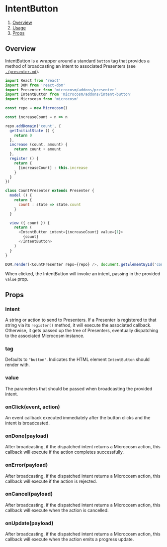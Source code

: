 # IntentButton

1. [Overview](#overview)
2. [Usage](#usage)
3. [Props](#props)

## Overview

IntentButton is a wrapper around a standard `button` tag that provides
a method of broadcasting an intent to associated Presenters
(see [`./presenter.md`](./presenter.md)).

```javascript
import React from 'react'
import DOM from 'react-dom'
import Presenter from 'microcosm/addons/presenter'
import IntentButton from 'microcosm/addons/intent-button'
import Microcosm from 'microcosm'

const repo = new Microcosm()

const increaseCount = n => n

repo.addDomain('count', {
  getInitialState () {
    return 0
  },
  increase (count, amount) {
    return count + amount
  },
  register () {
    return {
      [increaseCount] : this.increase
    }
  }
})

class CountPresenter extends Presenter {
  model () {
    return {
      count : state => state.count
    }
  }

  view ({ count }) {
    return (
      <IntentButton intent={increaseCount} value={1}>
        {count}
      </IntentButton>
    )
  }
}

DOM.render(<CountPresenter repo={repo} />, document.getElementById('container'))
```

When clicked, the IntentButton will invoke an intent, passing in the
provided `value` prop.

## Props

### intent

A string or action to send to Presenters. If a Presenter is registered
to that string via its `register()` method, it will execute the
associated callback. Otherwise, it gets passed up the tree of
Presenters, eventually dispatching to the associated Microcosm
instance.

### tag

Defaults to `"button"`. Indicates the HTML element `IntentButton`
should render with.

### value

The parameters that should be passed when broadcasting the provided intent.

### onClick(event, action)

An event callback executed immediately after the button clicks and the
intent is broadcasted.

### onDone(payload)

After broadcasting, if the dispatched intent returns a Microcosm
action, this callback will execute if the action completes successfully.

### onError(payload)

After broadcasting, if the dispatched intent returns a Microcosm
action, this callback will execute if the action is rejected.

### onCancel(payload)

After broadcasting, if the dispatched intent returns a Microcosm
action, this callback will execute when the action is cancelled.

### onUpdate(payload)

After broadcasting, if the dispatched intent returns a Microcosm
action, this callback will execute when the action emits a progress
update.
